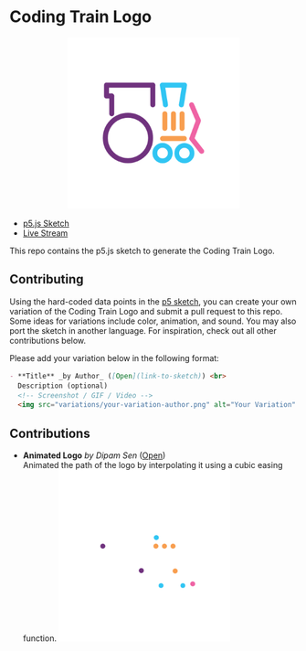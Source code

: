# Coding Train Logo

<p align="center"><img src="logo.png" alt="The Coding Train Logo" width="300px"></p>

- [p5.js Sketch](https://editor.p5js.org/codingtrain/sketches/p599bQ3sa)
- [Live Stream](https://www.youtube.com/watch?v=d6RXcetnl20)

This repo contains the p5.js sketch to generate the Coding Train Logo.

## Contributing

Using the hard-coded data points in the [p5 sketch](./sketch/), you can create your own variation of the Coding Train Logo and submit a pull request to this repo. Some ideas for variations include color, animation, and sound. You may also port the sketch in another language. For inspiration, check out all other contributions below.

Please add your variation below in the following format:

```md
- **Title** _by Author_ ([Open](link-to-sketch)) <br>
  Description (optional)
  <!-- Screenshot / GIF / Video -->
  <img src="variations/your-variation-author.png" alt="Your Variation" width="300px">
```

## Contributions

- **Animated Logo** _by Dipam Sen_ ([Open](https://editor.p5js.org/funplanet/sketches/8zZKqiyV4)) <br>
  Animated the path of the logo by interpolating it using a cubic easing function.
  <img src="variations/animated-logo-dipamsen.gif" alt="Animated Logo" width="300px">
